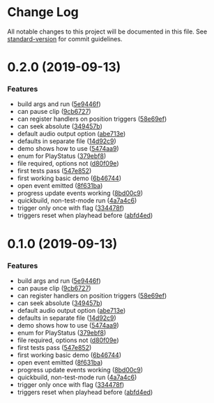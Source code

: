 # Change Log

All notable changes to this project will be documented in this file. See [standard-version](https://github.com/conventional-changelog/standard-version) for commit guidelines.

<a name="0.2.0"></a>

# 0.2.0 (2019-09-13)

### Features

- build args and run ([5e9446f](https://github.com/anselanza/omx-conductor/commit/5e9446f))
- can pause clip ([9cb6727](https://github.com/anselanza/omx-conductor/commit/9cb6727))
- can register handlers on position triggers ([58e69ef](https://github.com/anselanza/omx-conductor/commit/58e69ef))
- can seek absolute ([349457b](https://github.com/anselanza/omx-conductor/commit/349457b))
- default audio output option ([abe713e](https://github.com/anselanza/omx-conductor/commit/abe713e))
- defaults in separate file ([14d92c9](https://github.com/anselanza/omx-conductor/commit/14d92c9))
- demo shows how to use ([5474aa9](https://github.com/anselanza/omx-conductor/commit/5474aa9))
- enum for PlayStatus ([379ebf8](https://github.com/anselanza/omx-conductor/commit/379ebf8))
- file required, options not ([d80f09e](https://github.com/anselanza/omx-conductor/commit/d80f09e))
- first tests pass ([547e852](https://github.com/anselanza/omx-conductor/commit/547e852))
- first working basic demo ([6b46744](https://github.com/anselanza/omx-conductor/commit/6b46744))
- open event emitted ([8f631ba](https://github.com/anselanza/omx-conductor/commit/8f631ba))
- progress update events working ([8bd00c9](https://github.com/anselanza/omx-conductor/commit/8bd00c9))
- quickbuild, non-test-mode run ([4a7a4c6](https://github.com/anselanza/omx-conductor/commit/4a7a4c6))
- trigger only once with flag ([334478f](https://github.com/anselanza/omx-conductor/commit/334478f))
- triggers reset when playhead before ([abfd4ed](https://github.com/anselanza/omx-conductor/commit/abfd4ed))

<a name="0.1.0"></a>

# 0.1.0 (2019-09-13)

### Features

- build args and run ([5e9446f](https://github.com/anselanza/omx-conductor/commit/5e9446f))
- can pause clip ([9cb6727](https://github.com/anselanza/omx-conductor/commit/9cb6727))
- can register handlers on position triggers ([58e69ef](https://github.com/anselanza/omx-conductor/commit/58e69ef))
- can seek absolute ([349457b](https://github.com/anselanza/omx-conductor/commit/349457b))
- default audio output option ([abe713e](https://github.com/anselanza/omx-conductor/commit/abe713e))
- defaults in separate file ([14d92c9](https://github.com/anselanza/omx-conductor/commit/14d92c9))
- demo shows how to use ([5474aa9](https://github.com/anselanza/omx-conductor/commit/5474aa9))
- enum for PlayStatus ([379ebf8](https://github.com/anselanza/omx-conductor/commit/379ebf8))
- file required, options not ([d80f09e](https://github.com/anselanza/omx-conductor/commit/d80f09e))
- first tests pass ([547e852](https://github.com/anselanza/omx-conductor/commit/547e852))
- first working basic demo ([6b46744](https://github.com/anselanza/omx-conductor/commit/6b46744))
- open event emitted ([8f631ba](https://github.com/anselanza/omx-conductor/commit/8f631ba))
- progress update events working ([8bd00c9](https://github.com/anselanza/omx-conductor/commit/8bd00c9))
- quickbuild, non-test-mode run ([4a7a4c6](https://github.com/anselanza/omx-conductor/commit/4a7a4c6))
- trigger only once with flag ([334478f](https://github.com/anselanza/omx-conductor/commit/334478f))
- triggers reset when playhead before ([abfd4ed](https://github.com/anselanza/omx-conductor/commit/abfd4ed))
